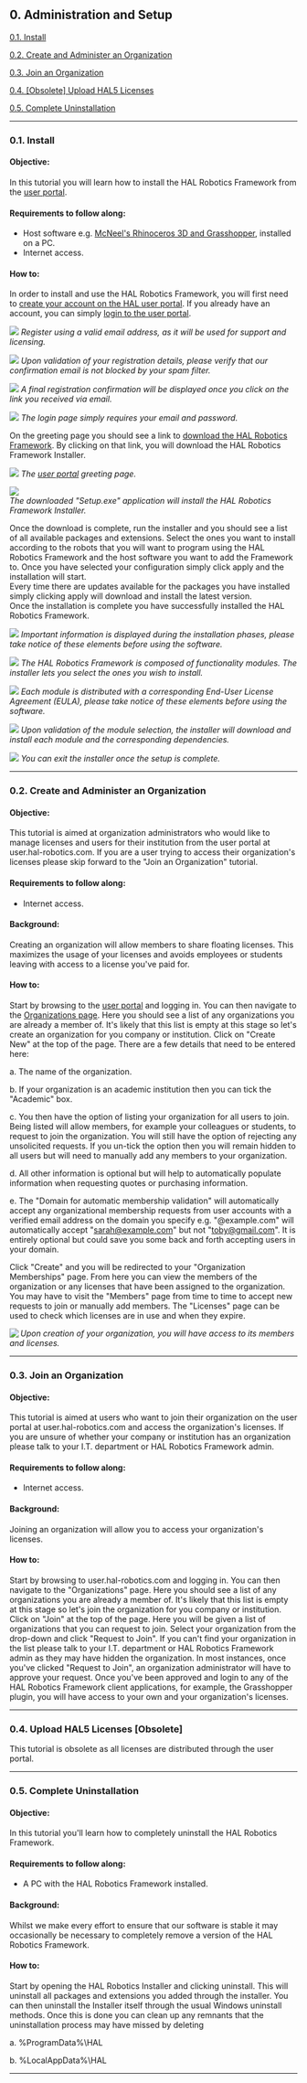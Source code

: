 ## 0. Administration and Setup

[0.1. Install](#01-install)

[0.2. Create and Administer an Organization](#02-create-and-administer-an-organization)

[0.3. Join an Organization](#03-join-an-organization)

[0.4. \[Obsolete\] Upload HAL5 Licenses](#04-upload-hal5-licenses-obsolete)

[0.5. Complete Uninstallation](#05-complete-uninstallation)

---
### 0.1. Install

#### Objective:

In this tutorial you will learn how to install the HAL Robotics Framework from the [user portal](https://user.hal-robotics.com/).

#### Requirements to follow along:

- Host software e.g. [McNeel's Rhinoceros 3D and Grasshopper](https://www.rhino3d.com/download), installed on a PC. 
- Internet access.

#### How to:

In order to install and use the HAL Robotics Framework, you will first need to [create your account on the HAL user portal](https://user.hal-robotics.com/Account/Register).
If you already have an account, you can simply [login to the user portal](https://user.hal-robotics.com/Account/Login). 

[<img src="../../assets/images/01UserPortalRegister.PNG">](../../assets/images/01UserPortalRegister.PNG)
<em>Register using a valid email address, as it will be used for support and licensing.</em>

[<img src="../../assets/images/01UserPortalRegistration.PNG">](../../assets/images/01UserPortalRegistration.PNG)
<em>Upon validation of your registration details, please verify that our confirmation email is not blocked by your spam filter.</em>

[<img src="../../assets/images/01UserPortalRegistrationConfirmation.PNG">](../../assets/images/01UserPortalRegistrationConfirmation.PNG)
<em>A final registration confirmation will be displayed once you click on the link you received via email.</em>

[<img src="../../assets/images/01UserPortalLogin.PNG">](../../assets/images/01UserPortalLogin.PNG)
<em>The login page simply requires your email and password.</em>

On the greeting page you should see a link to [download the HAL Robotics Framework](https://halinstaller.blob.core.windows.net/windows/Setup.exe). By clicking on that link, you will download the HAL Robotics Framework Installer. 

[<img src="../../assets/images/01UserPortal.PNG">](../../assets/images/01UserPortal.PNG)
<em>The [user portal](https://user.hal-robotics.com/) greeting page.</em>

[<img src="../../assets/images/01SetupExe.PNG" style="display:block">](../../assets/images/01SetupExe.PNG)
<em>The downloaded "Setup.exe" application will install the HAL Robotics Framework Installer.</em>

Once the download is complete, run the installer and you should see a list of all available packages and extensions. 
Select the ones you want to install according to the robots that you will want to program using the HAL Robotics Framework and the host software you want to add the Framework to. Once you have selected your configuration simply click apply and the installation will start. <br>
Every time there are updates available for the packages you have installed simply clicking apply will download and install the latest version. <br>
Once the installation is complete you have successfully installed the HAL Robotics Framework.

[<img src="../../assets/images/01InstallerDisclaimer.PNG">](../../assets/images/01InstallerDisclaimer.PNG)
<em>Important information is displayed during the installation phases, please take notice of these elements before using the software.</em>

[<img src="../../assets/images/01InstallerPackages.PNG">](../../assets/images/01InstallerPackages.PNG)
<em>The HAL Robotics Framework is composed of functionality modules. The installer lets you select the ones you wish to install.</em>

[<img src="../../assets/images/01InstallerPackageLicenses.PNG">](../../assets/images/01InstallerPackageLicenses.PNG)
<em>Each module is distributed with a corresponding End-User License Agreement (EULA), please take notice of these elements before using the software.</em>

[<img src="../../assets/images/01InstallerProgress.PNG">](../../assets/images/01InstallerProgress.PNG)
<em>Upon validation of the module selection, the installer will download and install each module and the corresponding dependencies.</em>

[<img src="../../assets/images/01InstallerComplete.PNG">](../../assets/images/01InstallerComplete.PNG)
<em>You can exit the installer once the setup is complete.</em>

---
### 0.2. Create and Administer an Organization

#### Objective:

This tutorial is aimed at organization administrators who would like to manage licenses and users for their institution from the user portal at user.hal-robotics.com. If you are a user trying to access their organization's licenses please skip forward to the "Join an Organization" tutorial.

#### Requirements to follow along:

- Internet access.

#### Background:

Creating an organization will allow members to share floating licenses. This maximizes the usage of your licenses and avoids employees or students leaving with access to a license you've paid for.

#### How to:

Start by browsing to the [user portal](https://user.hal-robotics.com/) and logging in. You can then navigate to the [Organizations page](https://user.hal-robotics.com/Organizations). Here you should see a list of any organizations you are already a member of. It's likely that this list is empty at this stage so let's create an organization for you company or institution. Click on "Create New" at the top of the page. There are a few details that need to be entered here:

a. The name of the organization.

b. If your organization is an academic institution then you can tick the "Academic" box.

c. You then have the option of listing your organization for all users to join. Being listed will allow members, for example your colleagues or students, to request to join the organization. You will still have the option of rejecting any unsolicited requests. If you un-tick the option then you will remain hidden to all users but will need to manually add any members to your organization.

d. All other information is optional but will help to automatically populate information when requesting quotes or purchasing information.

e. The "Domain for automatic membership validation" will automatically accept any organizational membership requests from user accounts with a verified email address on the domain you specify e.g. "@example.com" will automatically accept "sarah@example.com" but not "toby@gmail.com". It is entirely optional but could save you some back and forth accepting users in your domain.

Click "Create" and you will be redirected to your "Organization Memberships" page. From here you can view the members of the organization or any licenses that have been assigned to the organization. You may have to visit the "Members" page from time to time to accept new requests to join or manually add members. The "Licenses" page can be used to check which licenses are in use and when they expire.

[<img align="left" src="../../assets/images/02Organizations.PNG">](../../assets/images/01InstallerProgress.PNG)
<em>Upon creation of your organization, you will have access to its members and licenses.</em>

---
### 0.3. Join an Organization

#### Objective:

This tutorial is aimed at users who want to join their organization on the user portal at user.hal-robotics.com and access the organization's licenses. If you are unsure of whether your company or institution has an organization please talk to your I.T. department or HAL Robotics Framework admin.

#### Requirements to follow along:

- Internet access.

#### Background:

Joining an organization will allow you to access your organization's licenses.

#### How to:

Start by browsing to user.hal-robotics.com and logging in. You can then navigate to the "Organizations" page. Here you should see a list of any organizations you are already a member of. It's likely that this list is empty at this stage so let's join the organization for you company or institution. Click on "Join" at the top of the page. Here you will be given a list of organizations that you can request to join. Select your organization from the drop-down and click "Request to Join". If you can't find your organization in the list please talk to your I.T. department or HAL Robotics Framework admin as they may have hidden the organization. In most instances, once you've clicked "Request to Join", an organization administrator will have to approve your request. Once you've been approved and login to any of the HAL Robotics Framework client applications, for example, the Grasshopper plugin, you will have access to your own and your organization's licenses.

---
### 0.4. Upload HAL5 Licenses \[Obsolete\]
This tutorial is obsolete as all licenses are distributed through the user portal.

---
### 0.5. Complete Uninstallation

#### Objective:

In this tutorial you'll learn how to completely uninstall the HAL Robotics Framework.

#### Requirements to follow along:

- A PC with the HAL Robotics Framework installed.

#### Background:

Whilst we make every effort to ensure that our software is stable it may occasionally be necessary to completely remove a version of the HAL Robotics Framework.

#### How to:

Start by opening the HAL Robotics Installer and clicking uninstall. This will uninstall all packages and extensions you added through the installer. You can then uninstall the Installer itself through the usual Windows uninstall methods. Once this is done you can clean up any remnants that the uninstallation process may have missed by deleting

a. %ProgramData%\\HAL

b. %LocalAppData%\\HAL

---
